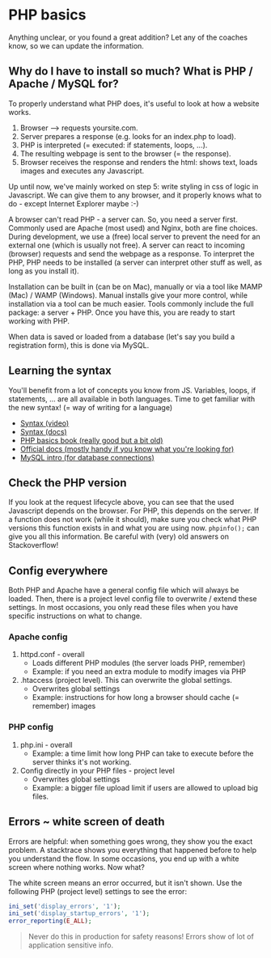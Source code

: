# PHP basics

Anything unclear, or you found a great addition?
Let any of the coaches know, so we can update the information.

## Why do I have to install so much? What is PHP / Apache / MySQL for?

To properly understand what PHP does, it's useful to look at how a website works.
1. Browser --> requests yoursite.com.
2. Server prepares a response (e.g. looks for an index.php to load).
3. PHP is interpreted (= executed: if statements, loops, ...).
4. The resulting webpage is sent to the browser (= the response).
5. Browser receives the response and renders the html: shows text, loads images and executes any Javascript.

Up until now, we've mainly worked on step 5: write styling in css of logic in Javascript.
We can give them to any browser, and it properly knows what to do - except Internet Explorer maybe :-)

A browser can't read PHP - a server can.
So, you need a server first. Commonly used are Apache (most used) and Nginx, both are fine choices.
During development, we use a (free) local server to prevent the need for an external one (which is usually not free).
A server can react to incoming (browser) requests and send the webpage as a response.
To interpret the PHP, PHP needs to be installed (a server can interpret other stuff as well, as long as you install it).

Installation can be built in (can be on Mac), manually or via a tool like MAMP (Mac) / WAMP (Windows).
Manual installs give your more control, while installation via a tool can be much easier.
Tools commonly include the full package: a server + PHP.
Once you have this, you are ready to start working with PHP.

When data is saved or loaded from a database (let's say you build a registration form), this is done via MySQL.

## Learning the syntax

You'll benefit from a lot of concepts you know from JS.
Variables, loops, if statements, ... are all available in both languages.
Time to get familiar with the new syntax! (= way of writing for a language)

- [Syntax (video)](https://www.youtube.com/playlist?list=PL0eyrZgxdwhxhsuT_QAqfi-NNVAlV4WIP)
- [Syntax (docs)](https://www.w3schools.com/php/php_syntax.asp)
- [PHP basics book (really good but a bit old)](https://daylerees.com/php-pandas/)
- [Official docs (mostly handy if you know what you're looking for)](https://www.php.net/)
- [MySQL intro (for database connections)](https://www.w3schools.com/sql/sql_intro.asp)

## Check the PHP version

If you look at the request lifecycle above, you can see that the used Javascript depends on the browser.
For PHP, this depends on the server.
If a function does not work (while it should), make sure you check what PHP versions this function exists in and what you are using now. 
`phpinfo();` can give you all this information. Be careful with (very) old answers on Stackoverflow!

## Config everywhere

Both PHP and Apache have a general config file which will always be loaded.
Then, there is a project level config file to overwrite / extend these settings.
In most occasions, you only read these files when you have specific instructions on what to change.

### Apache config

1. httpd.conf - overall
    - Loads different PHP modules (the server loads PHP, remember)
    - Example: if you need an extra module to modify images via PHP
2. .htaccess (project level). This can overwrite the global settings.
    - Overwrites global settings
    - Example: instructions for how long a browser should cache (= remember) images

### PHP config

1. php.ini - overall
    - Example: a time limit how long PHP can take to execute before the server thinks it's not working.
2. Config directly in your PHP files - project level
    - Overwrites global settings
    - Example: a bigger file upload limit if users are allowed to upload big files.
    
## Errors ~ white screen of death

Errors are helpful: when something goes wrong, they show you the exact problem.
A stacktrace shows you everything that happened before to help you understand the flow.
In some occasions, you end up with a white screen where nothing works. Now what?

The white screen means an error occurred, but it isn't shown.
Use the following PHP (project level) settings to see the error:
```php
ini_set('display_errors', '1');
ini_set('display_startup_errors', '1');
error_reporting(E_ALL);
```

> Never do this in production for safety reasons! Errors show of lot of application sensitive info.